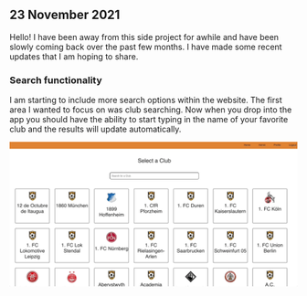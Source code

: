 ## 23 November 2021

Hello! I have been away from this side project for awhile and have been slowly coming back over the past few months. I have made some recent updates that I am hoping to share.

### Search functionality

I am starting to include more search options within the website. The first area I wanted to focus on was club searching. Now when you drop into the app you should have the ability to start typing in the name of your favorite club and the results will update automatically.

![Search Example](https://github.com/nicbaughman/reddit-goalbot-update/blob/main/media/gif/reddit-goalbot-search.gif)